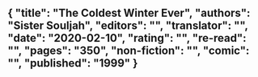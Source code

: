 {
 "title": "The Coldest Winter Ever",
 "authors": "Sister Souljah",
 "editors": "",
 "translator": "",
 "date": "2020-02-10",
 "rating": "",
 "re-read": "",
 "pages": "350",
 "non-fiction": "",
 "comic": "",
 "published": "1999"
}
---

